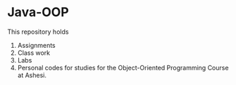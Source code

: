 # Java-OOP
This repository holds 
1. Assignments
2. Class work
3. Labs
4. Personal codes for studies
for the Object-Oriented Programming Course at Ashesi.

